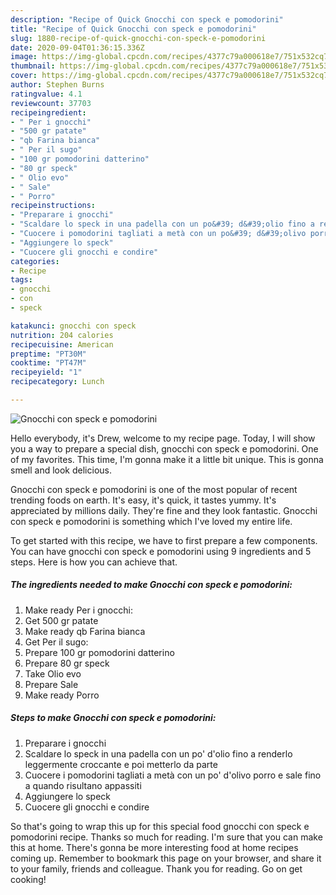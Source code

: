 ```yaml
---
description: "Recipe of Quick Gnocchi con speck e pomodorini"
title: "Recipe of Quick Gnocchi con speck e pomodorini"
slug: 1880-recipe-of-quick-gnocchi-con-speck-e-pomodorini
date: 2020-09-04T01:36:15.336Z
image: https://img-global.cpcdn.com/recipes/4377c79a000618e7/751x532cq70/gnocchi-con-speck-e-pomodorini-recipe-main-photo.jpg
thumbnail: https://img-global.cpcdn.com/recipes/4377c79a000618e7/751x532cq70/gnocchi-con-speck-e-pomodorini-recipe-main-photo.jpg
cover: https://img-global.cpcdn.com/recipes/4377c79a000618e7/751x532cq70/gnocchi-con-speck-e-pomodorini-recipe-main-photo.jpg
author: Stephen Burns
ratingvalue: 4.1
reviewcount: 37703
recipeingredient:
- " Per i gnocchi"
- "500 gr patate"
- "qb Farina bianca"
- " Per il sugo"
- "100 gr pomodorini datterino"
- "80 gr speck"
- " Olio evo"
- " Sale"
- " Porro"
recipeinstructions:
- "Preparare i gnocchi"
- "Scaldare lo speck in una padella con un po&#39; d&#39;olio fino a renderlo leggermente croccante e poi metterlo da parte"
- "Cuocere i pomodorini tagliati a metà con un po&#39; d&#39;olivo porro e sale fino a quando risultano appassiti"
- "Aggiungere lo speck"
- "Cuocere gli gnocchi e condire"
categories:
- Recipe
tags:
- gnocchi
- con
- speck

katakunci: gnocchi con speck 
nutrition: 204 calories
recipecuisine: American
preptime: "PT30M"
cooktime: "PT47M"
recipeyield: "1"
recipecategory: Lunch

---
```



![Gnocchi con speck e pomodorini](https://img-global.cpcdn.com/recipes/4377c79a000618e7/751x532cq70/gnocchi-con-speck-e-pomodorini-recipe-main-photo.jpg)

Hello everybody, it's Drew, welcome to my recipe page. Today, I will show you a way to prepare a special dish, gnocchi con speck e pomodorini. One of my favorites. This time, I'm gonna make it a little bit unique. This is gonna smell and look delicious.



Gnocchi con speck e pomodorini is one of the most popular of recent trending foods on earth. It's easy, it's quick, it tastes yummy. It's appreciated by millions daily. They're fine and they look fantastic. Gnocchi con speck e pomodorini is something which I've loved my entire life.


To get started with this recipe, we have to first prepare a few components. You can have gnocchi con speck e pomodorini using 9 ingredients and 5 steps. Here is how you can achieve that.

<!--inarticleads1-->

##### The ingredients needed to make Gnocchi con speck e pomodorini:

1. Make ready  Per i gnocchi:
1. Get 500 gr patate
1. Make ready qb Farina bianca
1. Get  Per il sugo:
1. Prepare 100 gr pomodorini datterino
1. Prepare 80 gr speck
1. Take  Olio evo
1. Prepare  Sale
1. Make ready  Porro




<!--inarticleads2-->

##### Steps to make Gnocchi con speck e pomodorini:

1. Preparare i gnocchi
1. Scaldare lo speck in una padella con un po&#39; d&#39;olio fino a renderlo leggermente croccante e poi metterlo da parte
1. Cuocere i pomodorini tagliati a metà con un po&#39; d&#39;olivo porro e sale fino a quando risultano appassiti
1. Aggiungere lo speck
1. Cuocere gli gnocchi e condire




So that's going to wrap this up for this special food gnocchi con speck e pomodorini recipe. Thanks so much for reading. I'm sure that you can make this at home. There's gonna be more interesting food at home recipes coming up. Remember to bookmark this page on your browser, and share it to your family, friends and colleague. Thank you for reading. Go on get cooking!
